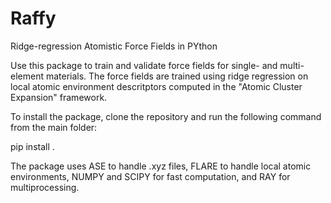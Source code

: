 # Raffy
Ridge-regression Atomistic Force Fields in PYthon

Use this package to train and validate force fields for single- and multi-element materials.
The force fields are trained using ridge regression on local atomic environment descritptors computed in the "Atomic Cluster Expansion" framework.

To install the package, clone the repository and run the following command from the main folder:

  pip install .

The package uses ASE to handle .xyz files, FLARE to handle local atomic environments, NUMPY and SCIPY for fast computation, and RAY for multiprocessing.


